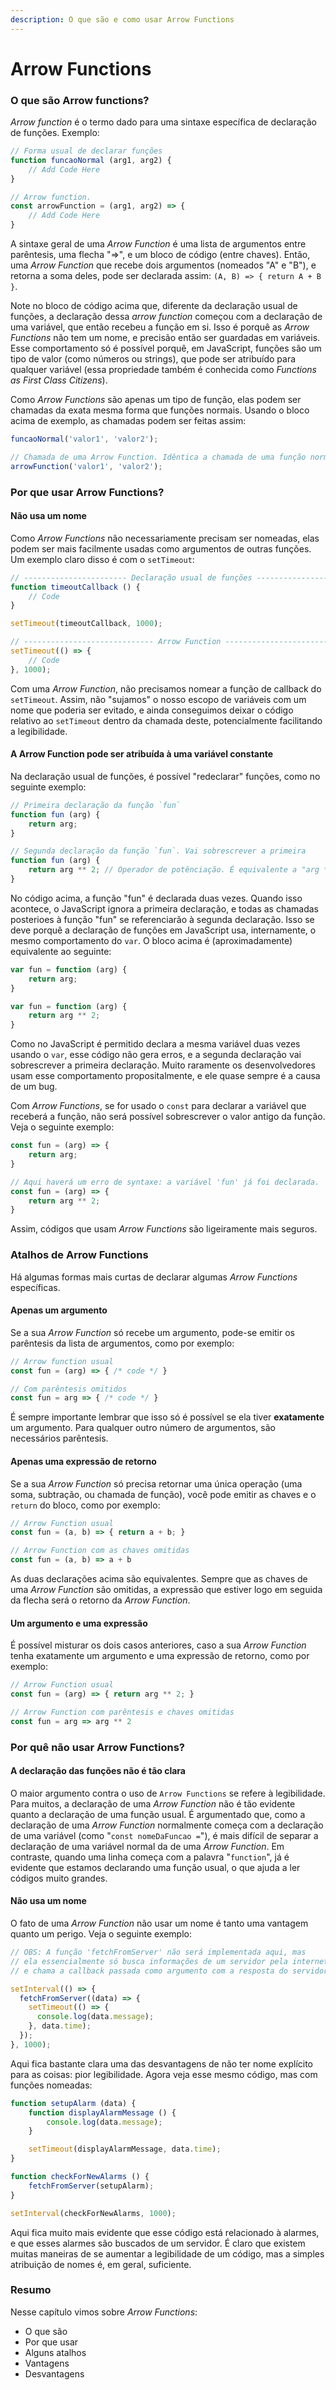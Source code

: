 ```yaml
---
description: O que são e como usar Arrow Functions
---
```


# Arrow Functions





### O que são Arrow functions?

_Arrow function_ é o termo dado para uma sintaxe específica de declaração de funções. Exemplo:

```javascript
// Forma usual de declarar funções
function funcaoNormal (arg1, arg2) {
    // Add Code Here
}

// Arrow function.
const arrowFunction = (arg1, arg2) => {
    // Add Code Here
}
```

A sintaxe geral de uma _Arrow Function_ é uma lista de argumentos entre parêntesis, uma flecha "=&gt;", e um bloco de código \(entre chaves\). Então, uma _Arrow Function_ que recebe dois argumentos \(nomeados "A" e "B"\), e retorna a soma deles, pode ser declarada assim: `(A, B) => { return A + B }`.

Note no bloco de código acima que, diferente da declaração usual de funções, a declaração dessa _arrow function_ começou com a declaração de uma variável, que então recebeu a função em si. Isso é porquê as _Arrow Functions_ não tem um nome, e precisão então ser guardadas em variáveis. Esse comportamento só é possível porquê, em JavaScript, funções são um tipo de valor \(como números ou strings\), que pode ser atribuído para qualquer variável \(essa propriedade também é conhecida como _Functions as First Class Citizens_\).

Como _Arrow Functions_ são apenas um tipo de função, elas podem ser chamadas da exata mesma forma que funções normais. Usando o bloco acima de exemplo, as chamadas podem ser feitas assim:

```javascript
funcaoNormal('valor1', 'valor2');

// Chamada de uma Arrow Function. Idêntica a chamada de uma função normal.
arrowFunction('valor1', 'valor2');
```

### Por que usar Arrow Functions?

#### Não usa um nome

Como _Arrow Functions_ não necessariamente precisam ser nomeadas, elas podem ser mais facilmente usadas como argumentos de outras funções. Um exemplo claro disso é com o `setTimeout`:

```javascript
// ----------------------- Declaração usual de funções -----------------------
function timeoutCallback () {
    // Code
}

setTimeout(timeoutCallback, 1000);

// ----------------------------- Arrow Function ------------------------------
setTimeout(() => {
    // Code
}, 1000);
```

Com uma _Arrow Function_, não precisamos nomear a função de callback do `setTimeout`. Assim, não "sujamos" o nosso escopo de variáveis com um nome que poderia ser evitado, e ainda conseguimos deixar o código relativo ao `setTimeout` dentro da chamada deste, potencialmente facilitando a legibilidade.

#### A Arrow Function pode ser atribuída à uma variável constante

Na declaração usual de funções, é possível "redeclarar" funções, como no seguinte exemplo:

```javascript
// Primeira declaração da função `fun`
function fun (arg) {
    return arg;
}

// Segunda declaração da função `fun`. Vai sobrescrever a primeira
function fun (arg) {
    return arg ** 2; // Operador de potênciação. É equivalente a "arg * arg"
}
```

No código acima, a função "fun" é declarada duas vezes. Quando isso acontece, o JavaScript ignora a primeira declaração, e todas as chamadas posterioes à função "fun" se referenciarão à segunda declaração. Isso se deve porquê a declaração de funções em JavaScript usa, internamente, o mesmo comportamento do `var`. O bloco acima é \(aproximadamente\) equivalente ao seguinte:

```javascript
var fun = function (arg) {
    return arg;
}

var fun = function (arg) {
    return arg ** 2;
}
```

Como no JavaScript é permitido declara a mesma variável duas vezes usando o `var`, esse código não gera erros, e a segunda declaração vai sobrescrever a primeira declaração. Muito raramente os desenvolvedores usam esse comportamento propositalmente, e ele quase sempre é a causa de um bug.

Com _Arrow Functions_, se for usado o `const` para declarar a variável que receberá a função, não será possível sobrescrever o valor antigo da função. Veja o seguinte exemplo:

```javascript
const fun = (arg) => {
    return arg;
}

// Aqui haverá um erro de syntaxe: a variável 'fun' já foi declarada.
const fun = (arg) => {
    return arg ** 2;
}
```

Assim, códigos que usam _Arrow Functions_ são ligeiramente mais seguros.

### Atalhos de Arrow Functions

Há algumas formas mais curtas de declarar algumas _Arrow Functions_ específicas.

#### Apenas um argumento

Se a sua _Arrow Function_ só recebe um argumento, pode-se emitir os parêntesis da lista de argumentos, como por exemplo:

```javascript
// Arrow function usual
const fun = (arg) => { /* code */ }

// Com parêntesis omitidos
const fun = arg => { /* code */ }
```

É sempre importante lembrar que isso só é possível se ela tiver **exatamente** um argumento. Para qualquer outro número de argumentos, são necessários parêntesis.

#### Apenas uma expressão de retorno

Se a sua _Arrow Function_ só precisa retornar uma única operação \(uma soma, subtração, ou chamada de função\), você pode emitir as chaves e o `return` do bloco, como por exemplo:

```javascript
// Arrow Function usual
const fun = (a, b) => { return a + b; }

// Arrow Function com as chaves omitidas
const fun = (a, b) => a + b
```

As duas declarações acima são equivalentes. Sempre que as chaves de uma _Arrow Function_ são omitidas, a expressão que estiver logo em seguida da flecha será o retorno da _Arrow Function_.

#### Um argumento e uma expressão

É possível misturar os dois casos anteriores, caso a sua _Arrow Function_ tenha exatamente um argumento e uma expressão de retorno, como por exemplo:

```javascript
// Arrow Function usual
const fun = (arg) => { return arg ** 2; }

// Arrow Function com parêntesis e chaves omitidas
const fun = arg => arg ** 2
```

### Por quê não usar Arrow Functions?

#### A declaração das funções não é tão clara

O maior argumento contra o uso de `Arrow Functions` se refere à legibilidade. Para muitos, a declaração de uma _Arrow Function_ não é tão evidente quanto a declaração de uma função usual. É argumentado que, como a declaração de uma _Arrow Function_ normalmente começa com a declaração de uma variável \(como "`const nomeDaFuncao =`"\), é mais difícil de separar a declaração de uma variável normal da de uma _Arrow Function_. Em contraste, quando uma linha começa com a palavra "`function`", já é evidente que estamos declarando uma função usual, o que ajuda a ler códigos muito grandes.

#### Não usa um nome

O fato de uma _Arrow Function_ não usar um nome é tanto uma vantagem quanto um perigo. Veja o seguinte exemplo:

```javascript
// OBS: A função 'fetchFromServer' não será implementada aqui, mas
// ela essencialmente só busca informações de um servidor pela internet,
// e chama a callback passada como argumento com a resposta do servidor.

setInterval(() => {
  fetchFromServer((data) => {
    setTimeout(() => {
      console.log(data.message);
    }, data.time);
  });
}, 1000);
```

Aqui fica bastante clara uma das desvantagens de não ter nome explícito para as coisas: pior legibilidade. Agora veja esse mesmo código, mas com funções nomeadas:

```javascript
function setupAlarm (data) {
    function displayAlarmMessage () {
        console.log(data.message);
    }

    setTimeout(displayAlarmMessage, data.time);
}

function checkForNewAlarms () {
    fetchFromServer(setupAlarm);
}

setInterval(checkForNewAlarms, 1000);
```

Aqui fica muito mais evidente que esse código está relacionado à alarmes, e que esses alarmes são buscados de um servidor. É claro que existem muitas maneiras de se aumentar a legibilidade de um código, mas a simples atribuição de nomes é, em geral, suficiente.

### Resumo

Nesse capítulo vimos sobre _Arrow Functions_:

* O que são
* Por que usar
* Alguns atalhos
* Vantagens
* Desvantagens

